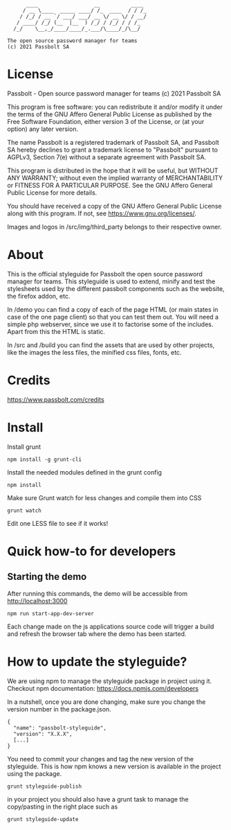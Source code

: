 	      ____                  __          ____
	     / __ \____  _____ ____/ /_  ____  / / /_
	    / /_/ / __ `/ ___/ ___/ __ \/ __ \/ / __/
	   / ____/ /_/ (__  |__  ) /_/ / /_/ / / /_
	  /_/    \__,_/____/____/_.___/\____/_/\__/

	The open source password manager for teams
	(c) 2021 Passbolt SA


License
==============

Passbolt - Open source password manager for teams
(c) 2021 Passbolt SA

This program is free software: you can redistribute it and/or modify it under the terms of the GNU Affero General
Public License as published by the Free Software Foundation, either version 3 of the License, or
(at your option) any later version.

The name Passbolt is a registered trademark of Passbolt SA, and Passbolt SA hereby declines to grant a trademark
license to "Passbolt" pursuant to AGPLv3, Section 7(e) without a separate agreement with Passbolt SA.

This program is distributed in the hope that it will be useful, but WITHOUT ANY WARRANTY; without even the implied
warranty of MERCHANTABILITY or FITNESS FOR A PARTICULAR PURPOSE.  See the GNU Affero General Public License for more
details.

You should have received a copy of the GNU Affero General Public License along with this program.  If not,
see <https://www.gnu.org/licenses/>.

Images and logos in /src/img/third_party belongs to their respective owner.

About
=========

This is the official styleguide for Passbolt the open source password manager for teams.
This styleguide is used to extend, minify and test the stylesheets used by the different
passbolt components such as the website, the firefox addon, etc.

In /demo you can find a copy of each of the page HTML (or main states in case of the one page client)
so that you can test them out. You will need a simple php webserver, since we use it to factorise
some of the includes. Apart from this the HTML is static.

In /src and /build you can find the assets that are used by other projects, like the images
the less files, the minified css files, fonts, etc.

Credits
=========

https://www.passbolt.com/credits


Install
=========

Install grunt
```
npm install -g grunt-cli
```

Install the needed modules defined in the grunt config
```
npm install
```

Make sure Grunt watch for less changes and compile them into CSS
```
grunt watch
```

Edit one LESS file to see if it works!


Quick how-to for developers
==========================

## Starting the demo
After running this commands, the demo will be accessible from
[http://localhost:3000](http://localhost:3000)

```
npm run start-app-dev-server
```

Each change made on the js applications source code will trigger a build and refresh the browser tab where the demo has
been started.



How to update the styleguide?
=============================

We are using npm to manage the styleguide package in project using it.
Checkout npm documentation: https://docs.npmjs.com/developers

In a nutshell, once you are done changing, make sure you change the version
number in the package.json.
```
{
  "name": "passbolt-styleguide",
  "version": "X.X.X",
  [...]
}
```

You need to commit your changes and tag the new version of the styleguide.
This is how npm knows a new version is available in the project using the package.
```
grunt styleguide-publish
```

in your project you should also have a grunt task to manage the copy/pasting in the right place such as
```
grunt styleguide-update
```
